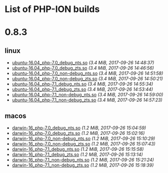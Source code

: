 List of PHP-ION builds
===

# 0.8.3

## linux

* [ubuntu-16.04_php-7.0_debug_nts.so](./0.8.3/linux/ubuntu-16.04_php-7.0_debug_nts.so?raw=true) _(3.4 MiB, 2017-09-26 14:48:37)_
* [ubuntu-16.04_php-7.0_debug_zts.so](./0.8.3/linux/ubuntu-16.04_php-7.0_debug_zts.so?raw=true) _(3.4 MiB, 2017-09-26 14:46:56)_
* [ubuntu-16.04_php-7.0_non-debug_nts.so](./0.8.3/linux/ubuntu-16.04_php-7.0_non-debug_nts.so?raw=true) _(3.4 MiB, 2017-09-26 14:51:58)_
* [ubuntu-16.04_php-7.0_non-debug_zts.so](./0.8.3/linux/ubuntu-16.04_php-7.0_non-debug_zts.so?raw=true) _(3.4 MiB, 2017-09-26 14:50:21)_
* [ubuntu-16.04_php-7.1_debug_nts.so](./0.8.3/linux/ubuntu-16.04_php-7.1_debug_nts.so?raw=true) _(3.4 MiB, 2017-09-26 14:55:34)_
* [ubuntu-16.04_php-7.1_debug_zts.so](./0.8.3/linux/ubuntu-16.04_php-7.1_debug_zts.so?raw=true) _(3.4 MiB, 2017-09-26 14:53:44)_
* [ubuntu-16.04_php-7.1_non-debug_nts.so](./0.8.3/linux/ubuntu-16.04_php-7.1_non-debug_nts.so?raw=true) _(3.4 MiB, 2017-09-26 14:59:00)_
* [ubuntu-16.04_php-7.1_non-debug_zts.so](./0.8.3/linux/ubuntu-16.04_php-7.1_non-debug_zts.so?raw=true) _(3.4 MiB, 2017-09-26 14:57:23)_

## macos

* [darwin-16_php-7.0_debug_nts.so](./0.8.3/macos/darwin-16_php-7.0_debug_nts.so?raw=true) _(1.2 MiB, 2017-09-26 15:04:59)_
* [darwin-16_php-7.0_debug_zts.so](./0.8.3/macos/darwin-16_php-7.0_debug_zts.so?raw=true) _(1.2 MiB, 2017-09-26 15:02:16)_
* [darwin-16_php-7.0_non-debug_nts.so](./0.8.3/macos/darwin-16_php-7.0_non-debug_nts.so?raw=true) _(1.2 MiB, 2017-09-26 15:10:29)_
* [darwin-16_php-7.0_non-debug_zts.so](./0.8.3/macos/darwin-16_php-7.0_non-debug_zts.so?raw=true) _(1.2 MiB, 2017-09-26 15:07:43)_
* [darwin-16_php-7.1_debug_nts.so](./0.8.3/macos/darwin-16_php-7.1_debug_nts.so?raw=true) _(1.2 MiB, 2017-09-26 15:15:58)_
* [darwin-16_php-7.1_debug_zts.so](./0.8.3/macos/darwin-16_php-7.1_debug_zts.so?raw=true) _(1.2 MiB, 2017-09-26 15:13:14)_
* [darwin-16_php-7.1_non-debug_nts.so](./0.8.3/macos/darwin-16_php-7.1_non-debug_nts.so?raw=true) _(1.2 MiB, 2017-09-26 15:21:24)_
* [darwin-16_php-7.1_non-debug_zts.so](./0.8.3/macos/darwin-16_php-7.1_non-debug_zts.so?raw=true) _(1.2 MiB, 2017-09-26 15:18:39)_
